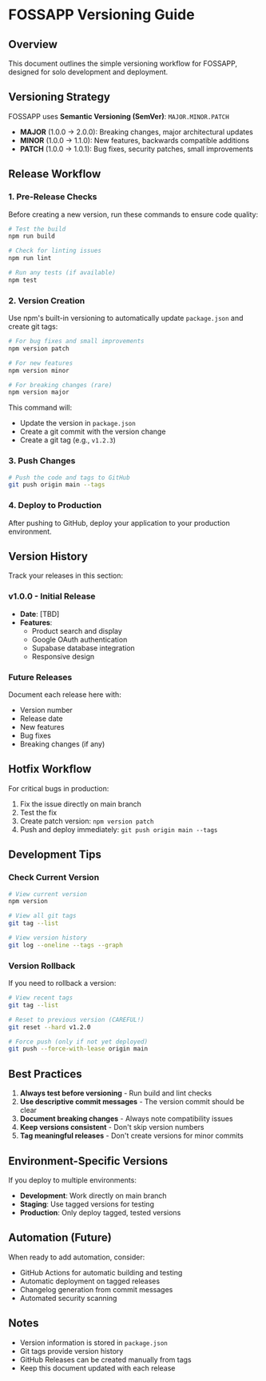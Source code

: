 # FOSSAPP Versioning Guide

## Overview

This document outlines the simple versioning workflow for FOSSAPP, designed for solo development and deployment.

## Versioning Strategy

FOSSAPP uses **Semantic Versioning (SemVer)**: `MAJOR.MINOR.PATCH`

- **MAJOR** (1.0.0 → 2.0.0): Breaking changes, major architectural updates
- **MINOR** (1.0.0 → 1.1.0): New features, backwards compatible additions
- **PATCH** (1.0.0 → 1.0.1): Bug fixes, security patches, small improvements

## Release Workflow

### 1. Pre-Release Checks

Before creating a new version, run these commands to ensure code quality:

```bash
# Test the build
npm run build

# Check for linting issues
npm run lint

# Run any tests (if available)
npm test
```

### 2. Version Creation

Use npm's built-in versioning to automatically update `package.json` and create git tags:

```bash
# For bug fixes and small improvements
npm version patch

# For new features
npm version minor

# For breaking changes (rare)
npm version major
```

This command will:
- Update the version in `package.json`
- Create a git commit with the version change
- Create a git tag (e.g., `v1.2.3`)

### 3. Push Changes

```bash
# Push the code and tags to GitHub
git push origin main --tags
```

### 4. Deploy to Production

After pushing to GitHub, deploy your application to your production environment.

## Version History

Track your releases in this section:

### v1.0.0 - Initial Release
- **Date**: [TBD]
- **Features**: 
  - Product search and display
  - Google OAuth authentication
  - Supabase database integration
  - Responsive design

### Future Releases

Document each release here with:
- Version number
- Release date
- New features
- Bug fixes
- Breaking changes (if any)

## Hotfix Workflow

For critical bugs in production:

1. Fix the issue directly on main branch
2. Test the fix
3. Create patch version: `npm version patch`
4. Push and deploy immediately: `git push origin main --tags`

## Development Tips

### Check Current Version
```bash
# View current version
npm version

# View all git tags
git tag --list

# View version history
git log --oneline --tags --graph
```

### Version Rollback
If you need to rollback a version:

```bash
# View recent tags
git tag --list

# Reset to previous version (CAREFUL!)
git reset --hard v1.2.0

# Force push (only if not yet deployed)
git push --force-with-lease origin main
```

## Best Practices

1. **Always test before versioning** - Run build and lint checks
2. **Use descriptive commit messages** - The version commit should be clear
3. **Document breaking changes** - Always note compatibility issues
4. **Keep versions consistent** - Don't skip version numbers
5. **Tag meaningful releases** - Don't create versions for minor commits

## Environment-Specific Versions

If you deploy to multiple environments:

- **Development**: Work directly on main branch
- **Staging**: Use tagged versions for testing
- **Production**: Only deploy tagged, tested versions

## Automation (Future)

When ready to add automation, consider:
- GitHub Actions for automatic building and testing
- Automatic deployment on tagged releases
- Changelog generation from commit messages
- Automated security scanning

## Notes

- Version information is stored in `package.json`
- Git tags provide version history
- GitHub Releases can be created manually from tags
- Keep this document updated with each release